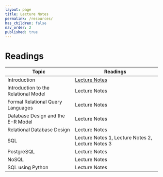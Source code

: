 ```yaml
---
layout: page
title: Lecture Notes
permalink: /resources/
has_children: false
nav_order: 2
published: true
---
```

# Readings

| Topic | Readings|
|-------|-----------------------------|
| Introduction | [Lecture Notes]()|
| Introduction to the Relational Model | Lecture Notes|
| Formal Relational Query Languages | Lecture Notes |
| Database Design and the E-R Model | Lecture Notes |
| Relational Database Design | Lecture Notes |
| SQL | Lecture Notes 1, Lecture Notes 2, Lecture Notes 3|
| PostgreSQL | Lecture Notes |
| NoSQL | Lecture Notes |
| SQL using Python | Lecture Notes |
